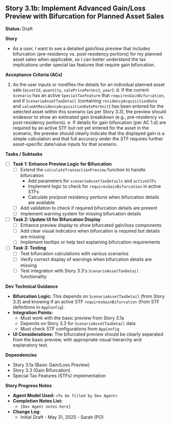 ## Story 3.1b: Implement Advanced Gain/Loss Preview with Bifurcation for Planned Asset Sales

**Status:** Draft

**Story**
- As a user, I want to see a detailed gain/loss preview that includes bifurcation (pre-residency vs. post-residency portions) for my planned asset sales when applicable, so I can better understand the tax implications under special tax features that require gain bifurcation.

**Acceptance Criteria (ACs)**
1. As the user inputs or modifies the details for an individual planned asset sale (`assetId`, `quantity`, `salePricePerUnit`, `year`):
   d. If the current `Scenario` has an active `SpecialTaxFeature` that `requiresGainBifurcation`, and if `ScenarioAssetTaxDetail` (containing `residencyAcquisitionDate` and `valueAtResidencyAcquisitionDatePerUnit`) has been entered for the selected asset within this scenario (as per Story 3.3), the preview should endeavor to show an estimated gain breakdown (e.g., pre-residency vs. post-residency portions).
   e. If details for gain bifurcation (per AC 1.d) are required by an active STF but not yet entered for the asset in the scenario, the preview should clearly indicate that the displayed gain is a simple calculation and that full accuracy under the STF requires further asset-specific date/value inputs for that scenario.

**Tasks / Subtasks**
- [ ] **Task 1: Enhance Preview Logic for Bifurcation**
    - [ ] Extend the `calculateTransactionPreview` function to handle bifurcation:
        - Add parameters for `scenarioAssetTaxDetails` and `activeSTFs`
        - Implement logic to check for `requiresGainBifurcation` in active STFs
        - Calculate pre/post residency portions when bifurcation details are available
    - [ ] Add validation to check if required bifurcation details are present
    - [ ] Implement warning system for missing bifurcation details
- [ ] **Task 2: Update UI for Bifurcation Display**
    - [ ] Enhance preview display to show bifurcated gain/loss components
    - [ ] Add clear visual indicators when bifurcation is required but details are missing
    - [ ] Implement tooltips or help text explaining bifurcation requirements
- [ ] **Task 3: Testing**
    - [ ] Test bifurcation calculations with various scenarios
    - [ ] Verify correct display of warnings when bifurcation details are missing
    - [ ] Test integration with Story 3.3's `ScenarioAssetTaxDetail` functionality

**Dev Technical Guidance**
- **Bifurcation Logic:** This depends on `ScenarioAssetTaxDetail` (from Story 3.3) and knowing if an active STF `requiresGainBifurcation` (from STF definitions in `AppConfig`).
- **Integration Points:**
    - Must work with the basic preview from Story 3.1a
    - Depends on Story 3.3 for `ScenarioAssetTaxDetail` data
    - Must check STF configurations from `AppConfig`
- **UI Considerations:** The bifurcated preview should be clearly separated from the basic preview, with appropriate visual hierarchy and explanatory text.

**Dependencies**
- Story 3.1a (Basic Gain/Loss Preview)
- Story 3.3 (Gain Bifurcation)
- Special Tax Features (STFs) implementation

**Story Progress Notes**
* **Agent Model Used:** `<To be filled by Dev Agent>`
* **Completion Notes List:**
    * `{Dev Agent notes here}`
* **Change Log:**
    * Initial Draft - May 31, 2025 - Sarah (PO) 